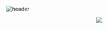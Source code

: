 ![header](https://capsule-render.vercel.app/api?type=transparent&color=auto&height=300&section=header&text=Sung_muk%20Yeon&fontSize=90&&fontColor=d6ace6)
<br>

<div align="center">
  <a href="dustjdanr@naver.com" target="_blank"><img src="https://img.shields.io/badge/dustjdanr@naver.com-white?style=flat-square&logo=naver&logoColor=#03C75A"/></a>
</div>
